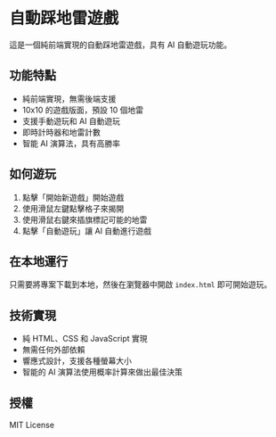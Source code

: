 # 自動踩地雷遊戲

這是一個純前端實現的自動踩地雷遊戲，具有 AI 自動遊玩功能。

## 功能特點

- 純前端實現，無需後端支援
- 10x10 的遊戲版面，預設 10 個地雷
- 支援手動遊玩和 AI 自動遊玩
- 即時計時器和地雷計數
- 智能 AI 演算法，具有高勝率

## 如何遊玩

1. 點擊「開始新遊戲」開始遊戲
2. 使用滑鼠左鍵點擊格子來揭開
3. 使用滑鼠右鍵來插旗標記可能的地雷
4. 點擊「自動遊玩」讓 AI 自動進行遊戲

## 在本地運行

只需要將專案下載到本地，然後在瀏覽器中開啟 `index.html` 即可開始遊玩。

## 技術實現

- 純 HTML、CSS 和 JavaScript 實現
- 無需任何外部依賴
- 響應式設計，支援各種螢幕大小
- 智能的 AI 演算法使用概率計算來做出最佳決策

## 授權

MIT License
